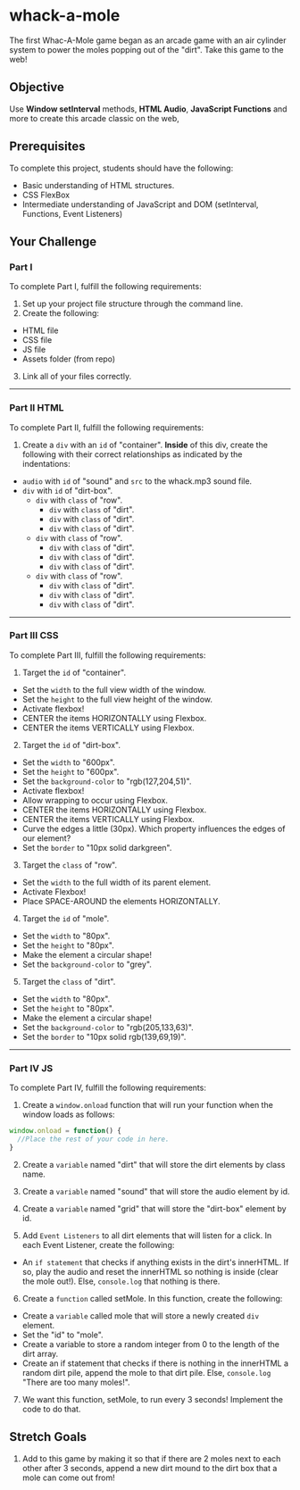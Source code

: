 # whack-a-mole

The first Whac-A-Mole game began as an arcade game with an air cylinder system to power the moles popping out of the "dirt". Take this game to the web!

## Objective

Use **Window setInterval** methods, **HTML Audio**, **JavaScript Functions** and more to create this arcade classic on the web,

## Prerequisites

To complete this project, students should have the following:
* Basic understanding of HTML structures.
* CSS FlexBox
* Intermediate understanding of JavaScript and DOM (setInterval, Functions, Event Listeners)

## Your Challenge

### Part I

To complete Part I, fulfill the following requirements:
1. Set up your project file structure through the command line.
2. Create the following:
* HTML file
* CSS file
* JS file
* Assets folder (from repo)
3. Link all of your files correctly.

---

### Part II HTML

To complete Part II, fulfill the following requirements:

1. Create a ```div``` with an ```id``` of "container". **Inside** of this div, create the following with their correct relationships as indicated by the indentations:
* ```audio``` with ```id``` of "sound" and ```src``` to the whack.mp3 sound file.
* ```div``` with ```id``` of "dirt-box".
  * ```div``` with ```class``` of "row".
    * ```div``` with ```class``` of "dirt".
    * ```div``` with ```class``` of "dirt".
    * ```div``` with ```class``` of "dirt".
  * ```div``` with ```class``` of "row".
    * ```div``` with ```class``` of "dirt".
    * ```div``` with ```class``` of "dirt".
    * ```div``` with ```class``` of "dirt".
  * ```div``` with ```class``` of "row".
    * ```div``` with ```class``` of "dirt".
    * ```div``` with ```class``` of "dirt".
    * ```div``` with ```class``` of "dirt".

---

### Part III CSS

To complete Part III, fulfill the following requirements:

1. Target the ```id``` of "container".
* Set the ```width``` to the full view width of the window.
* Set the ```height``` to the full view height of the window.
* Activate flexbox!
* CENTER the items HORIZONTALLY using Flexbox.
* CENTER the items VERTICALLY using Flexbox.

2. Target the ```id``` of "dirt-box".
* Set the ```width``` to "600px".
* Set the ```height``` to "600px".
* Set the ```background-color``` to "rgb(127,204,51)".
* Activate flexbox!
* Allow wrapping to occur using Flexbox.
* CENTER the items HORIZONTALLY using Flexbox.
* CENTER the items VERTICALLY using Flexbox.
* Curve the edges a little (30px). Which property influences the edges of our element?
* Set the ```border``` to "10px solid darkgreen".

3. Target the ```class``` of "row".
* Set the ```width``` to the full width of its parent element.
* Activate Flexbox!
* Place SPACE-AROUND the elements HORIZONTALLY.

4. Target the ```id``` of "mole".
* Set the ```width``` to "80px".
* Set the ```height``` to "80px".
* Make the element a circular shape!
* Set the ```background-color``` to "grey".

5. Target the ```class``` of "dirt".
* Set the ```width``` to "80px".
* Set the ```height``` to "80px".
* Make the element a circular shape!
* Set the ```background-color``` to "rgb(205,133,63)".
* Set the ```border``` to "10px solid rgb(139,69,19)".

---

### Part IV JS

To complete Part IV, fulfill the following requirements:

1. Create a ```window.onload``` function that will run your function when the window loads as follows:

``` javascript
window.onload = function() {
  //Place the rest of your code in here.
}
```  

2. Create a ```variable``` named "dirt" that will store the dirt elements by class name.

3. Create a ```variable``` named "sound" that will store the audio element by id.

4. Create a ```variable``` named "grid" that will store the "dirt-box" element by id.

5. Add ```Event Listeners``` to all dirt elements that will listen for a click. In each Event Listener, create the following:
* An ```if statement``` that checks if anything exists in the dirt's innerHTML. If so, play the audio and reset the innerHTML so nothing is inside (clear the mole out!). Else, ```console.log``` that nothing is there.

6. Create a ```function``` called setMole. In this function, create the following:
* Create a ```variable``` called mole that will store a newly created ```div``` element.
* Set the "id" to "mole".
* Create a variable to store a random integer from 0 to the length of the dirt array.
* Create an if statement that checks if there is nothing in the innerHTML a random dirt pile, append the mole to that dirt pile. Else, ```console.log``` "There are too many moles!".

7. We want this function, setMole, to run every 3 seconds! Implement the code to do that. 

## Stretch Goals
1. Add to this game by making it so that if there are 2 moles next to each other after 3 seconds, append a new dirt mound to the dirt box that a mole can come out from!
